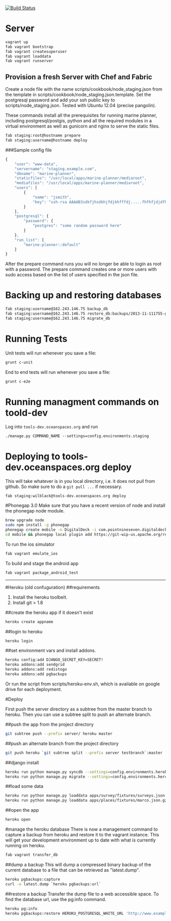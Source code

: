 [![Build Status](https://travis-ci.org/Ecotrust/geosurvey.png?branch=master)](https://travis-ci.org/Ecotrust/geosurvey)


# Server
```bash
vagrant up
fab vagrant bootstrap
fab vagrant createsuperuser
fab vagrant loaddata
fab vagrant runserver
```

## Provision a fresh Server with Chef and Fabric
Create a node file with the name scripts/cookbook/node_staging.json from the template in scripts/cookbook/node_staging.json.template.  Set the postgresql password and add your ssh public key to scripts/node_staging.json.  Tested with Ubuntu 12.04 (precise pangolin).

These commands install all the prerequisites for running marine planner, including postgresql/postgis, python and all the required modules in a virtual environment as well as gunicorn and nginx to serve the static files.

```bash
fab staging:root@hostname prepare
fab staging:username@hostname deploy
```

###Sample config file
```javascript
{
    "user": "www-data",
    "servername": "staging.example.com",
    "dbname": "marine-planner",
    "staticfiles": "/usr/local/apps/marine-planner/mediaroot",
    "mediafiles": "/usr/local/apps/marine-planner/mediaroot",
    "users": [
        {
            "name": "jsmith",
            "key": "ssh-rsa AAAAB3sdkfjhsdkhjfdjkhfffdj.....fhfhfjdjdfhQ== jsmith@machine.local"
        }
    ],
    "postgresql": {
        "password": {
            "postgres": "some random password here"
        }
    },
    "run_list": [
        "marine-planner::default"
    ]
}
```

After the prepare command runs you will no longer be able to login as root with a password.  The prepare command creates one or more users with sudo access based on the list of users specified in the json file.

# Backing up and restoring databases

```bash
fab staging:username@162.243.146.75 backup_db
fab staging:username@162.243.146.75 restore_db:backups/2013-11-111755-geosurvey.dump
fab staging:username@162.243.146.75 migrate_db
```

# Running Tests

Unit tests will run whenever you save a file:

```bash
grunt c-unit
```

End to end tests will run whenever you save a file:


```bash
grunt c-e2e
```


# Running managment commands on toold-dev
Log into `tools-dev.oceanspaces.org` and run

```
./manage.py COMMAND_NAME --settings=config.environments.staging
```

# Deploying to tools-dev.oceanspaces.org deploy
This will take whatever is in you local directory, i.e. it does not pull from github. So make sure to do a `git pull ...` if necessary.

```
fab staging:wilblack@tools-dev.oceanspaces.org deploy
```


#Phonegap 3.0
Make sure that you have a recent version of node and install the phonegap node module.
```bash
brew upgrade node
sudo npm install -g phonegap
phonegap create mobile -n DigitalDeck -i com.pointnineseven.digitaldeck
cd mobile && phonegap local plugin add https://git-wip-us.apache.org/repos/asf/cordova-plugin-console.git
```

To run the ios simulator
```bash
fab vagrant emulate_ios
```

To build and stage the android app
```bash
fab vagrant package_android_test
```




----

#Heroku (old confuguration)
##requirements
1. Install the heroku toolbelt.
2. Install git > 1.8

##create the heroku app if it doesn't exist
```bash
heroku create appname
```

##login to heroku
```bash
heroku login
```

##set environment vars and install addons.
```bash
heroku config:add DJANGO_SECRET_KEY=SECRET!
heroku addons:add sendgrid
heroku addons:add redistogo
heroku addons:add pgbackups

```

Or run the script from scripts/heroku-env.sh, which is available on google drive for each deployment.

#Deploy

First push the server directory as a subtree from the master branch to heroku.  Then you can use a subtree split to push an alternate branch.

##push the app from the project directory
```bash
git subtree push --prefix server/ heroku master
```

##push an alternate branch from the project directory
```bash
git push heroku `git subtree split --prefix server testbranch`:master
```

##django install
```bash
heroku run python manage.py syncdb --settings=config.environments.heroku
heroku run python manage.py migrate --settings=config.environments.heroku
```

##load some data
```bash
heroku run python manage.py loaddata apps/survey/fixtures/surveys.json --settings=config.environments.heroku
heroku run python manage.py loaddata apps/places/fixtures/marco.json.gz --settings=config.environments.heroku
```

##open the app
```bash
heroku open
```

#manage the heroku database
There is now a management command to capture a backup from heroku and restore it to the vagrant instance.  This will get your development environment up to date with what is currently running on heroku.
```bash
fab vagrant transfer_db
```

##dump a backup
This will dump a compressed binary backup of the current database to a file that can be retrieved as "latest.dump".
```bash
heroku pgbackups:capture
curl -o latest.dump `heroku pgbackups:url`
```

##restore a backup
Transfer the dump file to a web accessible space.  To find the database url, use the pg:info command.
```bash
heroku pg:info
heroku pgbackups:restore HEROKU_POSTGRESQL_WHITE_URL 'http://www.example.org/latest.dump'
```